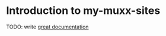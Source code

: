 # Introduction to my-muxx-sites

TODO: write [great documentation](http://jacobian.org/writing/great-documentation/what-to-write/)
